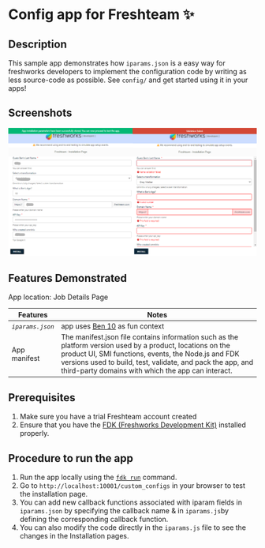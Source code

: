# Config app for Freshteam ✨

## Description

This sample app demonstrates how `iparams.json` is a easy way for freshworks developers to implement the configuration code by writing as less source-code as possible. See `config/` and get started using it in your apps!

## Screenshots

![Preview of iparam callback validation app](./app/assets/img/preview.png)

## Features Demonstrated

App location: Job Details Page

| Features         | Notes                                                                                |
| ---------------- | ------------------------------------------------------------------------------------ |
| _`iparams.json`_ | app uses [Ben 10](https://en.wikipedia.org/wiki/Ben_10) as fun context               |
| App manifest     | The manifest.json file contains information such as the platform version used by a product, locations on the product UI, SMI functions, events, the Node.js and FDK versions used to build, test, validate, and pack the app, and third-party domains with which the app can interact.  |


## Prerequisites

1. Make sure you have a trial Freshteam account created
2. Ensure that you have the [FDK (Freshworks Development Kit)](https://developers.freshteam.com/docs/freshworks-cli/) installed properly.

## Procedure to run the app

1. Run the app locally using the [`fdk run`](https://developers.freshteam.com/docs/freshworks-cli/#run) command.
2. Go to `http://localhost:10001/custom_configs` in your browser to test the installation page.
3. You can add new callback functions associated with iparam fields in `iparams.json` by specifying the callback name & in `iparams.js`by defining the corresponding callback function.
4. You can also modify the code directly in the `iparams.js` file to see the changes in the Installation pages.
